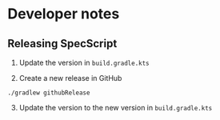 # Developer notes

## Releasing SpecScript

1. Update the version in `build.gradle.kts`

2. Create a new release in GitHub

```shell
./gradlew githubRelease
```

3. Update the version to the new version in `build.gradle.kts`